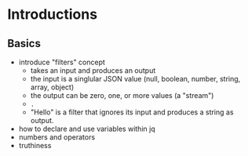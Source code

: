 # Introductions

## Basics

- introduce "filters" concept
    - takes an input and produces an output
    - the input is a singlular JSON value (null, boolean, number, string, array, object)
    - the output can be zero, one, or more values (a "stream")
    - `.`
    - "Hello" is a filter that ignores its input and produces a string as output.
- how to declare and use variables within jq
- numbers and operators
- truthiness
